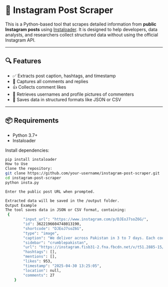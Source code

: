 # 📸 Instagram Post Scraper

This is a Python-based tool that scrapes detailed information from **public Instagram posts** using [Instaloader](https://instaloader.github.io/). It is designed to help developers, data analysts, and researchers collect structured data without using the official Instagram API.

---

## 🔍 Features

- ✅ Extracts post caption, hashtags, and timestamp
- 💬 Captures all comments and replies
- 👍 Collects comment likes
- 👤 Retrieves usernames and profile pictures of commenters
- 💾 Saves data in structured formats like JSON or CSV

---

## 📦 Requirements

- Python 3.7+
- Instaloader

Install dependencies:
```bash
pip install instaloader
How to Use
Clone the repository:
git clone https://github.com/your-username/instagram-post-scraper.git
cd instagram-post-scraper
python insta.py

Enter the public post URL when prompted.

Extracted data will be saved in the /output folder.
Output Example
The tool saves data in JSON or CSV format, containing:
 {
        "input_url": "https://www.instagram.com/p/DJEoJ7soZ6G/",
        "id": 3622196604748013190,
        "shortcode": "DJEoJ7soZ6G",
        "type": "image",
        "caption": "We deliver across Pakistan in 3 to 7 days. Each cookie is baked fresh, sealed for protection, and packed to hold its shape and softness through the journey. From our kitchen to your city, with care.",
        "sidebar": "crumblepakistan",
        "url": "https://instagram.fisb31-2.fna.fbcdn.net/v/t51.2885-15/491445892_18063222506284512_8916199488837124420_n.jpg?stp=dst-jpg_e15_fr_p1080x1080_tt6&_nc_ht=instagram.fisb31-2.fna.fbcdn.net&_nc_cat=100&_nc_oc=Q6cZ2QGtCp1rcETqiXiC8F1KPqHXh4tmBES_jn92Ce_rUz9UFl718ZJpXvvcJbrvhtM0gXg&_nc_ohc=P--kj4ImYyoQ7kNvwEM10RG&_nc_gid=qJTvJuczHnBsBGJ1xfL0-g&edm=ANTKIIoBAAAA&ccb=7-5&oh=00_AfKFoq1S-Sg0xjjXZanICLU_IruXUOE4jFjVy8DQghtG6Q&oe=6824D9A1&_nc_sid=d885a2",
        "hashtags": [],
        "mentions": [],
        "likes": 953,
        "timestamp": "2025-04-30 13:25:05",
        "location": null,
        "comments": 27
    }
